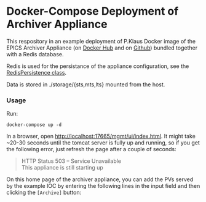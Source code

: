# Docker-Compose Deployment of Archiver Appliance

This respository in an example deployment of
P.Klaus Docker image of the EPICS Archiver Appliance
(on [Docker Hub][] and on [Github][])
bundled together with a Redis database.

Redis is used for the persistance of the appliance configuration,
see the [RedisPersistence class][].

Data is stored in ./storage/{sts,mts,lts} mounted from the host.

### Usage

Run:

```
docker-compose up -d
```

In a browser, open <http://localhost:17665/mgmt/ui/index.html>.
It might take ~20-30 seconds until the tomcat server is
fully up and running, so if you get the following error,
just refresh the page after a couple of seconds:

> HTTP Status 503 – Service Unavailable  
> This appliance is still starting up

On this home page of the archiver appliance, you can add the PVs
served by the example IOC by entering the following lines
in the input field and then clicking the `[Archive]` button:

[RedisPersistence class]: https://slacmshankar.github.io/epicsarchiver_docs/api/org/epics/archiverappliance/config/persistence/RedisPersistence.html
[Docker Hub]: https://hub.docker.com/r/pklaus/archiver-appliance
[Github]: https://github.com/pklaus/docker-archiver-appliance
